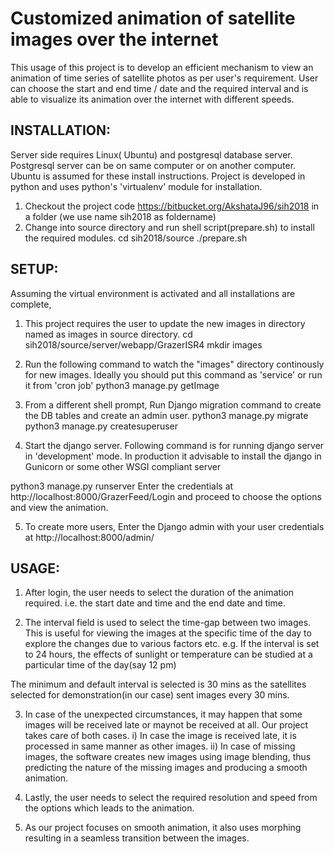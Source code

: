 Customized animation of satellite images over the internet
===========================================================

This usage of this project is to develop an efficient mechanism to view an animation of time series of satellite photos as per user's requirement. User can choose the start and end time / date and the required interval and is able to visualize its animation over the internet with different speeds.

INSTALLATION:
-------------------

Server side requires Linux( Ubuntu) and postgresql database server. Postgresql server can be on same computer or on another computer. Ubuntu is assumed for these install instructions.
Project is developed in python and uses python's 'virtualenv' module for installation.

1. Checkout the project code https://bitbucket.org/AkshataJ96/sih2018 in a folder (we use name sih2018 as foldername)
2. Change into source directory and run shell script(prepare.sh) to install the required modules.
cd sih2018/source
./prepare.sh

SETUP:
------
 
Assuming the virtual environment is activated and all installations are complete,

1. This project requires the user to update the new images in directory named as images in source directory.
cd sih2018/source/server/webapp/GrazerISR4
mkdir images
	
2. Run the following command to watch the "images" directory continously for new images. Ideally you should put this command as 'service' or run it from 'cron job'
python3 manage.py getImage

3. From a different shell prompt, Run Django migration command to create the DB tables and create an admin user.
python3 manage.py migrate
python3 manage.py createsuperuser
	
4. Start the django server. Following command is for running django server in 'development' mode. In production it advisable to install the django in Gunicorn or some other WSGI compliant server

python3 manage.py runserver
   Enter the credentials at http://localhost:8000/GrazerFeed/Login and proceed to choose the options and view the animation.

5. To create more users,
	Enter the Django admin with your user credentials at http://localhost:8000/admin/
	
USAGE:
------ 

1. After login, the user needs to select the duration of the animation required.
i.e. the start date and time and the end date and time. 

2. The interval field is used to select the time-gap between two images. This is useful for viewing the images at the specific time of the day to explore the changes due to various factors etc.
e.g. If the interval is set to 24 hours, the effects of sunlight or temperature can be studied at a particular time of the day(say 12 pm)

The minimum and default interval is selected is 30 mins as the satellites selected for demonstration(in our case) sent images every 30 mins.

3. In case of the unexpected circumstances, it may happen that some images will be received late or maynot be received at all. Our project takes care of both cases.
i) In case the image is received late, it is processed in same manner as other images.
ii) In case of missing images, the software creates new images using image blending, thus predicting the nature of the missing images and producing a smooth animation.

4. Lastly, the user needs to select the required resolution and speed from the options which leads to the animation.

5. As our project focuses on smooth animation, it also uses morphing resulting in a seamless transition between the images.